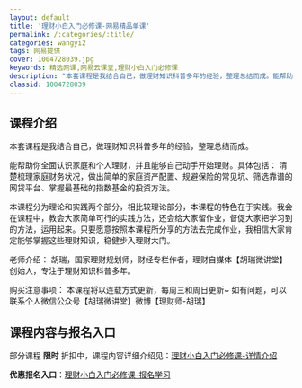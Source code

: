 ```yaml
---
layout: default
title: '理财小白入门必修课-网易精品单课'
permalink: /:categories/:title/
categories: wangyi2
tags: 网易提供
cover: 1004728039.jpg
keywords: 精选网课,网易云课堂,理财小白入门必修课
description: "本套课程是我结合自己，做理财知识科普多年的经验，整理总结而成。能帮助你全面认识家庭和个人理财，并且能够自己动手开始理财。具体包括：清楚梳理家庭财务状况，做出简单的家庭资产配置、规避保险的常见"
classid: 1004728039
---
```


## 课程介绍

本套课程是我结合自己，做理财知识科普多年的经验，整理总结而成。

能帮助你全面认识家庭和个人理财，并且能够自己动手开始理财。具体包括：
清楚梳理家庭财务状况，做出简单的家庭资产配置、规避保险的常见坑、筛选靠谱的网贷平台、掌握最基础的指数基金的投资方法。

本课程分为理论和实践两个部分，相比较理论部分，本课程的特色在于实践。我会在课程中，教会大家简单可行的实践方法，还会给大家留作业，督促大家把学习到的方法，运用起来。只要愿意按照本课程所分享的方法去完成作业，我相信大家肯定能够掌握这些理财知识，稳健步入理财大门。

老师介绍：
胡瑞，国家理财规划师，财经专栏作者，理财自媒体【胡瑞微讲堂】创始人，专注于理财知识科普多年。

购买注意事项：
本课程将以连载方式更新，每周三和周日更新~
如有问题，可以联系个人微信公众号【胡瑞微讲堂】微博【理财师-胡瑞】

## 课程内容与报名入口

部分课程 **限时** 折扣中，课程内容详细介绍见：[理财小白入门必修课-详情介绍](https://study.163.com/course/introduction/1004728039.htm?share=1&shareId=1025206652&utm_campaign=share&utm_medium=iphoneShare&utm_source=&utm_u=1025206652)

**优惠报名入口**：[理财小白入门必修课-报名学习](https://study.163.com/course/introduction/1004728039.htm?share=1&shareId=1025206652&utm_campaign=share&utm_medium=iphoneShare&utm_source=&utm_u=1025206652)

